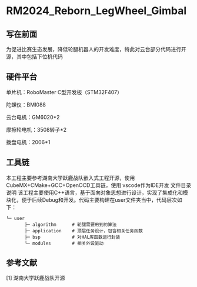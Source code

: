 # RM2024_Reborn_LegWheel_Gimbal
## 写在前面
为促进比赛生态发展，降低轮腿机器人的开发难度，特此对云台部分代码进行开源，其中包括下位机代码

## 硬件平台
单片机：RoboMaster C型开发板（STM32F407）

陀螺仪：BMI088

云台电机：GM6020*2

摩擦轮电机：3508转子*2

拨盘电机：2006*1

## 工具链
本工程主要参考湖南大学跃鹿战队嵌入式工程开源，使用 CubeMX+CMake+GCC+OpenOCD工具链，使用 vscode作为IDE开发
文件目录说明
该工程主要使用C++语言，基于面向对象思想进行设计，实现了集成化和模块化，便于后续Debug和开发。代码主要构建在user文件夹当中，代码层次如下：
```
└─ user
       ├─ algorithm      # 轮腿需要用到的算法
       ├─ application    # 顶层任务设计，包含相关任务函数
       ├─ bsp            # 对HAL库函数进行封装
       └─ modules        # 相关外设驱动
```

## 参考文献
[1] 湖南大学跃鹿战队开源
